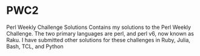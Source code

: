 # PWC2
Perl Weekly Challenge Solutions
Contains my solutions to the Perl Weekly Challenge. The two primary languages are perl, and perl v6, now known as Raku. I have submitted other solutions for these challenges in Ruby, Julia, Bash, TCL, and Python
